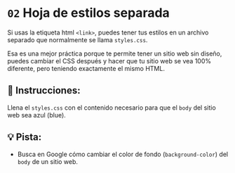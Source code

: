 # `02` Hoja de estilos separada

Si usas la etiqueta html `<link>`, puedes tener tus estilos en un archivo separado que normalmente se llama `styles.css`.

Esa es una mejor práctica porque te permite tener un sitio web sin diseño, puedes cambiar el CSS después y hacer que tu sitio web se vea 100% diferente, pero teniendo exactamente el mismo HTML.

## 📝 Instrucciones:

Llena el `styles.css` con el contenido necesario para que el `body` del sitio web sea azul (blue).

## 💡 Pista:

+ Busca en Google cómo cambiar el color de fondo (`background-color`) del `body` de un sitio web. 

 
